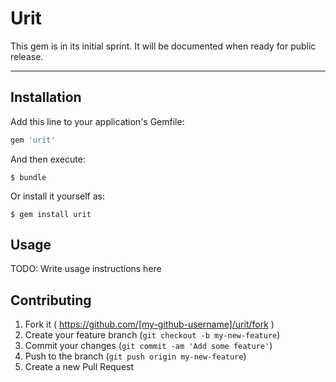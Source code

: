 # Urit

This gem is in its initial sprint. It will be documented when ready for public
release.

***

## Installation

Add this line to your application's Gemfile:

```ruby
gem 'urit'
```

And then execute:

    $ bundle

Or install it yourself as:

    $ gem install urit

## Usage

TODO: Write usage instructions here

## Contributing

1. Fork it ( https://github.com/[my-github-username]/urit/fork )
2. Create your feature branch (`git checkout -b my-new-feature`)
3. Commit your changes (`git commit -am 'Add some feature'`)
4. Push to the branch (`git push origin my-new-feature`)
5. Create a new Pull Request
